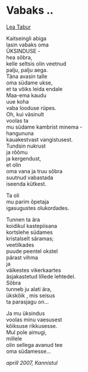 # Vabaks ..

[Lea Tabur](./)

Kaitseingli abiga  
lasin vabaks oma  
ÜKSINDUSE -  
hea sõbra,  
kelle seltsis olin veetnud  
palju, palju aega.  
Täna avasin talle  
oma südame ukse,  
et ta võiks leida endale  
Maa-ema kaudu  
uue koha  
vaba looduse rüpes.  
Oh, kui väsinult  
voolas ta  
mu südame kambrist minema -  
hangununa  
kauakestvast vangistusest.  
Tundsin nukrust  
ja rõõmu  
ja kergendust,  
et olin  
oma vana ja truu sõbra  
suutnud vabastada  
iseenda kütkest.

Ta oli  
mu parim õpetaja  
igasugustes olukordades.

Tunnen ta ära  
koidikul kastepiisana  
kortslehe südames  
kristalselt säramas;  
veetilkades  
puude peentel okstel  
pärast vihma  
ja  
väikestes vikerkaartes  
äsjakastetud lillede lehtedel.  
Sõbra  
tunneb ju alati ära,  
ükskõik , mis seisus  
ta parasjagu on...

Ja mu üksindus  
voolas minu vaesusest  
kõiksuse rikkusesse.  
Mul pole aimugi,  
millele  
olin sellega avanud tee  
oma südamesse...

_aprill 2007, Kannistul_

